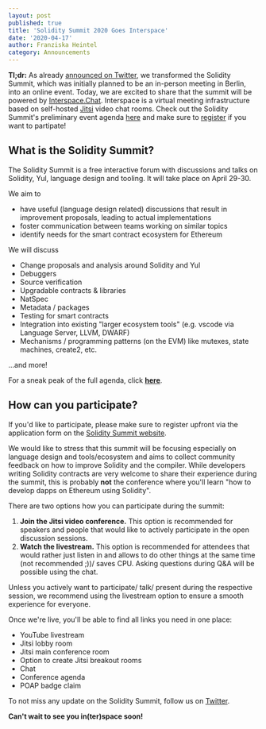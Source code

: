 ```yaml
---
layout: post
published: true
title: 'Solidity Summit 2020 Goes Interspace'
date: '2020-04-17'
author: Franziska Heintel
category: Announcements
---
```


**Tl;dr:** As already [announced on Twitter](https://twitter.com/solidity_lang/status/1244645576735690752?s=20), we transformed the Solidity Summit, which was initially planned to be an in-person meeting in Berlin, into an online event. Today, we are excited to share that the summit will be powered by [Interspace.Chat](https://github.com/interspacechat/interspace.chat). Interspace is a virtual meeting infrastructure based on self-hosted [Jitsi](https://jitsi.org/) video chat rooms. Check out the Solidity Summit's preliminary event agenda [here](https://docs.google.com/spreadsheets/d/1ylkaTYKx9TbAifCgyH2jN9SKJKrYfzab9zzTZgSL44g/edit#gid=2065734219) and make sure to [register](https://solidity-summit.ethereum.org/) if you want to partipate!

## What is the Solidity Summit?
The Solidity Summit is a free interactive forum with discussions and talks on Solidity, Yul, language design and tooling. It will take place on April 29-30.

We aim to
+ have useful (language design related) discussions that result in improvement proposals, leading to actual implementations 
+ foster communication between teams working on similar topics
+ identify needs for the smart contract ecosystem for Ethereum

We will discuss
+ Change proposals and analysis around Solidity and Yul
+ Debuggers
+ Source verification
+ Upgradable contracts & libraries
+ NatSpec
+ Metadata / packages
+ Testing for smart contracts
+ Integration into existing "larger ecosystem tools" (e.g. vscode via Language Server, LLVM, DWARF)
+ Mechanisms / programming patterns (on the EVM) like mutexes, state machines, create2, etc.

...and more!

For a sneak peak of the full agenda, click **[here](https://docs.google.com/spreadsheets/d/1ylkaTYKx9TbAifCgyH2jN9SKJKrYfzab9zzTZgSL44g/edit?usp=sharing)**.


## How can you participate?
If you'd like to participate, please make sure to register upfront via the application form on the [Solidity Summit website](https://solidity-summit.ethereum.org/).

We would like to stress that this summit will be focusing especially on language design and tools/ecosystem and aims to collect community feedback on how to improve Solidity and the compiler. While developers writing Solidity contracts are very welcome to share their experience during the summit, this is probably **not** the conference where you'll learn "how to develop dapps on Ethereum using Solidity".  

There are two options how you can participate during the summit: 
1. **Join the Jitsi video conference.** This option is recommended for speakers and people that would like to actively participate in the open discussion sessions.
2. **Watch the livestream.** This option is recommended for attendees that would rather just listen in and allows to do other things at the same time (not recommended ;))/ saves CPU. Asking questions during Q&A will be possible using the chat. 

Unless you actively want to participate/ talk/ present during the respective session, we recommend using the livestream option to ensure a smooth experience for everyone.

Once we're live, you'll be able to find all links you need in one place: 
+ YouTube livestream
+ Jitsi lobby room
+ Jitsi main conference room 
+ Option to create Jitsi breakout rooms 
+ Chat
+ Conference agenda
+ POAP badge claim

To not miss any update on the Solidity Summit, follow us on [Twitter](https://twitter.com/solidity_lang).

**Can't wait to see you in(ter)space soon!**
